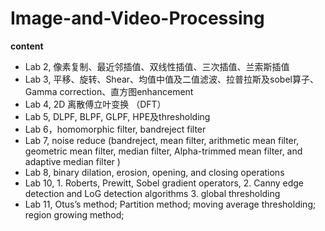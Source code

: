 # Image-and-Video-Processing

**content**

* Lab 2, 像素复制、最近邻插值、双线性插值、三次插值、兰索斯插值
* Lab 3, 平移、旋转、Shear、均值中值及二值滤波、拉普拉斯及sobel算子、Gamma correction、直方图enhancement
* Lab 4, 2D 离散傅立叶变换 （DFT）
* Lab 5, DLPF, BLPF, GLPF,  HPE及thresholding
* Lab 6，homomorphic filter, bandreject filter
* Lab 7, noise reduce (bandreject, mean filter,  arithmetic mean filter, geometric mean filter, median filter, Alpha-trimmed mean filter, and adaptive median filter )
* Lab 8, binary dilation, erosion, opening, and closing operations
* Lab 10, 1. Roberts, Prewitt, Sobel gradient operators, 2. Canny edge detection and LoG detection algorithms 3. global thresholding
* Lab 11, Otus’s method; Partition method; moving average thresholding; region growing method; 
